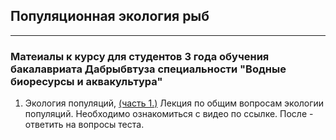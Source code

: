 ## Популяционная экология рыб
------------------------------------------------------------------------------------------------------------------------
### Матеиалы к курсу для студентов 3 года обучения бакалавриата Дабрыбвтуза специальности "Водные биоресурсы и аквакультура"

1. Экология популяций, [(часть 1.)](https://www.youtube.com/watch?v=n6dafDk0AsU)
Лекция по общим вопросам экологии популяций. Необходимо ознакомиться с видео по ссылке. После - ответить на вопросы теста.

